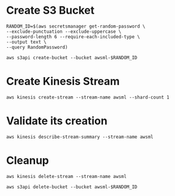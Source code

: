# Create S3 Bucket

```
RANDOM_ID=$(aws secretsmanager get-random-password \
--exclude-punctuation --exclude-uppercase \
--password-length 6 --require-each-included-type \
--output text \
--query RandomPassword)
```
`aws s3api create-bucket --bucket awsml-$RANDOM_ID `



# Create Kinesis Stream
`aws kinesis create-stream --stream-name awsml --shard-count 1 `

# Validate its creation
`aws kinesis describe-stream-summary --stream-name awsml`

# Cleanup
`aws kinesis delete-stream --stream-name awsml `

`aws s3api delete-bucket --bucket awsml-$RANDOM_ID `